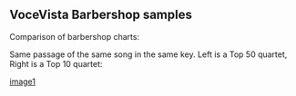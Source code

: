 ## VoceVista Barbershop samples

Comparison of barbershop charts:

Same passage of the same song in the same key. Left is a Top 50 quartet, Right is a Top 10 quartet:

[image1](./AdvantageOfMe/Comparison.png)

